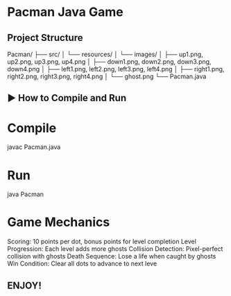 # Pacman Java Game

##  Project Structure
Pacman/
├── src/
│ └── resources/
│ └── images/
│ ├── up1.png, up2.png, up3.png, up4.png
│ ├── down1.png, down2.png, down3.png, down4.png
│ ├── left1.png, left2.png, left3.png, left4.png
│ ├── right1.png, right2.png, right3.png, right4.png
│ └── ghost.png
└── Pacman.java


## ▶️ How to Compile and Run

# Compile
javac Pacman.java

# Run
java Pacman

# Game Mechanics

Scoring: 10 points per dot, bonus points for level completion
Level Progression: Each level adds more ghosts
Collision Detection: Pixel-perfect collision with ghosts
Death Sequence: Lose a life when caught by ghosts
Win Condition: Clear all dots to advance to next leve

## ENJOY!
